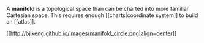 A **manifold** is a topological space than can be charted into more familiar Cartesian space. This requires enough [[charts|coordinate system]] to build an [[atlas]].


[[http://bjlkeng.github.io/images/manifold_circle.png|align=center]]